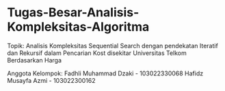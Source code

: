 # Tugas-Besar-Analisis-Kompleksitas-Algoritma
Topik: Analisis Kompleksitas Sequential Search dengan pendekatan Iteratif  dan Rekursif dalam Pencarian Kost disekitar Universitas Telkom  Berdasarkan Harga


Anggota Kelompok: Fadhli Muhammad Dzaki - 103022330068
                  Hafidz Musayfa Azmi - 103022300162
